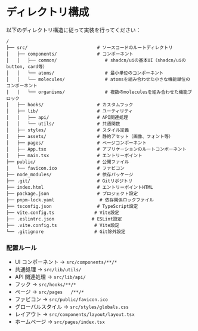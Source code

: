 # ディレクトリ構成

以下のディレクトリ構造に従って実装を行ってください：

```
/
├── src/                          # ソースコードのルートディレクトリ
│   ├── components/               # コンポーネント
│   │   ├── common/                  # shadcn/uiの基本UI（shadcn/uiのbutton, card等）
│   │   └── atoms/                   # 最小単位のコンポーネント
│   │   └── molecules/               # atomsを組み合わせた小さな機能単位のコンポーネント
|   |   └── organisms/               # 複数のmoleculesを組み合わせた機能ブロック
│   ├── hooks/                    # カスタムフック
│   ├── lib/                      # ユーティリティ
│   │   ├── api/                  # API関連処理
│   │   └── utils/                # 共通関数
│   ├── styles/                   # スタイル定義
│   ├── assets/                   # 静的アセット（画像、フォント等）
│   ├── pages/                    # ページコンポーネント
│   ├── App.tsx                   # アプリケーションのルートコンポーネント
│   ├── main.tsx                  # エントリーポイント
├── public/                       # 公開ファイル
│   └── favicon.ico               # ファビコン
├── node_modules/                 # 依存パッケージ
├── .git/                         # Gitリポジトリ
├── index.html                    # エントリーポイントHTML
├── package.json                  # プロジェクト設定
├── pnpm-lock.yaml                 # 依存関係ロックファイル
├── tsconfig.json                 # TypeScript設定
├── vite.config.ts               # Vite設定
├── .eslintrc.json              # ESLint設定
├── .vite.config.ts              # Vite設定
└── .gitignore                   # Git除外設定
```

### 配置ルール

- UI コンポーネント → `src/components/**/*`
- 共通処理 → `src/lib/utils/`
- API 関連処理 → `src/lib/api/`
- フック → `src/hooks/**/*`
- ページ → `src/pages   /**/*`
- ファビコン → `src/public/favicon.ico`
- グローバルスタイル → `src/styles/globals.css`
- レイアウト → `src/components/layout/layout.tsx`
- ホームページ → `src/pages/index.tsx`
